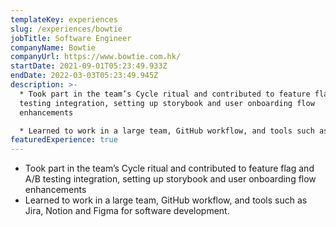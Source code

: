 ```yaml
---
templateKey: experiences
slug: /experiences/bowtie
jobTitle: Software Engineer
companyName: Bowtie
companyUrl: https://www.bowtie.com.hk/
startDate: 2021-09-01T05:23:49.933Z
endDate: 2022-03-03T05:23:49.945Z
description: >-
  * Took part in the team’s Cycle ritual and contributed to feature flag and A/B
  testing integration, setting up storybook and user onboarding flow
  enhancements

  * Learned to work in a large team, GitHub workflow, and tools such as Jira, Notion and Figma for software development.
featuredExperience: true
---
```


- Took part in the team’s Cycle ritual and contributed to feature flag and A/B
testing integration, setting up storybook and user onboarding flow enhancements
- Learned to work in a large team, GitHub workflow, and tools such as Jira, Notion
and Figma for software development.
